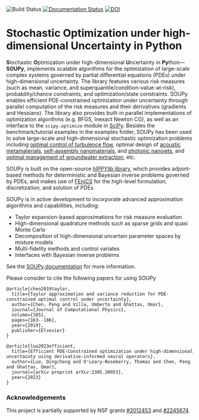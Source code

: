 ![Build Status](https://github.com/hippylib/soupy/actions/workflows/ci.yml/badge.svg)
[![Documentation Status](https://readthedocs.org/projects/hippylibsoupy/badge/?version=latest)](https://hippylibsoupy.readthedocs.io/en/latest/?badge=latest)
[![DOI](https://zenodo.org/badge/598860325.svg)](https://zenodo.org/badge/latestdoi/598860325)

# Stochastic Optimization under high-dimensional Uncertainty in Python

**S**tochastic **O**ptimization under high-dimensional **U**ncertainty in **Py**thon&mdash;**SOUPy**, implements scalable algorithms for the optimization of large-scale complex systems governed by partial differential equations (PDEs) under high-dimensional uncertainty. The library features various risk measures (such as mean, variance, and superquantile/condition-value-at-risk), probability/chance constraints, and optimization/state constraints. SOUPy enables efficient PDE-constrained optimization under uncertainty through parallel computation of the risk measures and their derivatives (gradients and Hessians). The library also provides built-in parallel implementations of optimization algorithms (e.g. BFGS, Inexact Newton CG), as well as an interface to the `scipy.optimize` module in [SciPy](https://scipy.org/). Besides the benchmark/tutorial examples in the examples folder, SOUPy has been used to solve large-scale and high-dimensional stochastic optimization problems including [optimal control of turbulence flow](https://www.sciencedirect.com/science/article/pii/S0021999119301056), optimal design of [acoustic metamaterials](https://www.sciencedirect.com/science/article/pii/S0021999121000061), [self-assembly nanomaterials](https://www.sciencedirect.com/science/article/pii/S0021999123001961), and [photonic nanojets](https://arxiv.org/abs/2209.02454), and [optimal management of groundwater extraction](https://epubs.siam.org/doi/abs/10.1137/20M1381381), etc.

SOUPy is built on the open-source [hIPPYlib library](https://hippylib.github.io/), which provides adjoint-based methods for deterministic and Bayesian inverse problems governed by PDEs, and makes use of [FEniCS](https://fenicsproject.org/) for the high-level formulation, discretization, and solution of PDEs.

SOUPy is in active development to incorporate advanced approximation algorithms and capabilities, including:

- Taylor expansion-based approximations for risk measure evaluation
- High-dimensional quadrature methods such as sparse grids and quasi Monte Carlo
- Decomposition of high-dimensional uncertain parameter spaces by mixture models
- Multi-fidelity methods and control variates
- Interfaces with Bayesian inverse problems

See the [SOUPy documentation](https://hippylibsoupy.readthedocs.io/en/latest/) for more information.


Please consider to cite the following papers for using SOUPy

```
@article{chen2019taylor,
  title={Taylor approximation and variance reduction for PDE-constrained optimal control under uncertainty},
  author={Chen, Peng and Villa, Umberto and Ghattas, Omar},
  journal={Journal of Computational Physics},
  volume={385},
  pages={163--186},
  year={2019},
  publisher={Elsevier}
}
```


```
@article{luo2023efficient,
  title={Efficient PDE-Constrained optimization under high-dimensional uncertainty using derivative-informed neural operators},
  author={Luo, Dingcheng and O'Leary-Roseberry, Thomas and Chen, Peng and Ghattas, Omar},
  journal={arXiv preprint arXiv:2305.20053},
  year={2023}
}
```


### Acknowledgements

This project is partially supported by NSF grants [#2012453](https://www.nsf.gov/awardsearch/showAward?AWD_ID=2012453&HistoricalAwards=false) and [#2245674](https://www.nsf.gov/awardsearch/showAward?AWD_ID=2245674).
